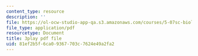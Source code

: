 ```yaml
---
content_type: resource
description: ''
file: https://ol-ocw-studio-app-qa.s3.amazonaws.com/courses/5-07sc-biological-chemistry-i-fall-2013/81ef2b5f6ca09367703c7624e49a2fa2_ePH6sgXk9vw.pdf
file_type: application/pdf
resourcetype: Document
title: 3play pdf file
uid: 81ef2b5f-6ca0-9367-703c-7624e49a2fa2
---
```

